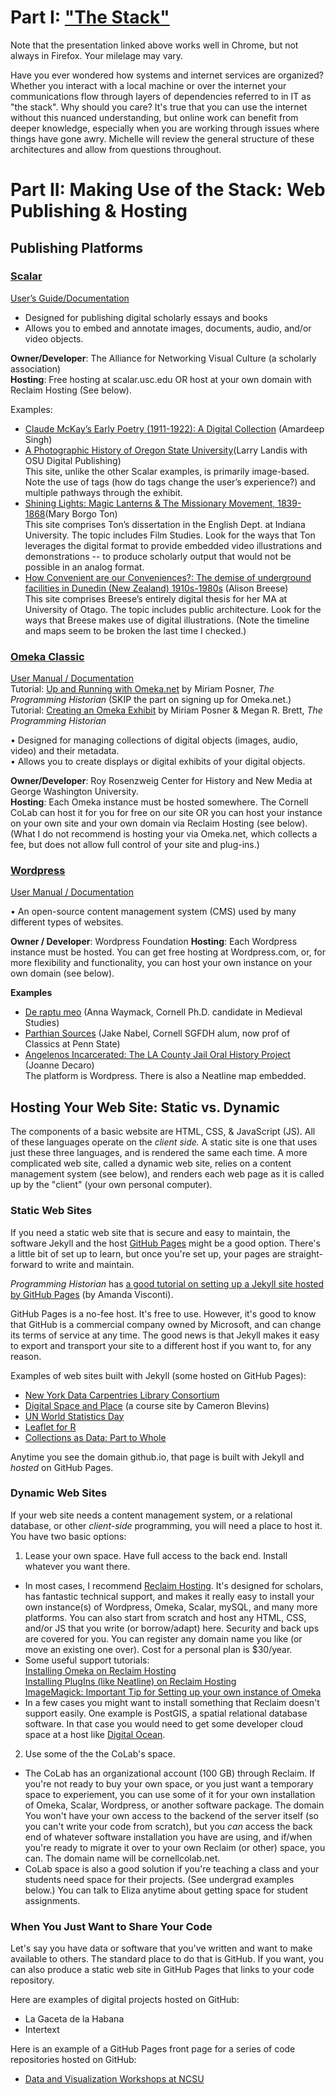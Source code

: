 # Part I: ["The Stack"](https://prezi.com/view/KyLPNTtqaHORpCP6K2R6/)
Note that the presentation linked above  works well in Chrome, but not always in Firefox. Your milelage may vary.

Have you ever wondered how systems and internet services are organized?  Whether you interact with a local machine or over the internet your communications flow through layers of dependencies referred to in IT as "the stack".  Why should you care?  It's true that you can use the internet without this nuanced understanding, but online work can benefit from deeper knowledge, especially when you are working through issues where things have gone awry. Michelle will review the general structure of these architectures and allow from questions throughout.  
  
# Part II: Making Use of the Stack: Web  Publishing & Hosting  
  
## Publishing Platforms
  
### [Scalar](https://scalar.me/anvc/scalar/)
[User’s Guide/Documentation](https://scalar.usc.edu/works/guide2/index)  
* Designed for publishing digital scholarly essays and books  
* Allows you to embed and annotate images, documents, audio, and/or video objects.  

**Owner/Developer**: The Alliance for Networking Visual Culture (a scholarly association)  
**Hosting**: Free hosting at scalar.usc.edu OR host at your own domain with Reclaim Hosting (See below).  
  
Examples:  
* [Claude McKay’s Early Poetry (1911-1922): A Digital Collection](https://scalar.lehigh.edu/mckay/index) (Amardeep Singh)  
* [A Photographic History of Oregon State University](http://photohistory.oregonstate.edu/works/photo-history/index)(Larry Landis with OSU Digital Publishing)  
This site, unlike the other Scalar examples, is primarily image-based. Note the use of tags (how do tags change the user’s experience?) and multiple pathways through the exhibit.  
* [Shining Lights: Magic Lanterns & The Missionary Movement, 1839-1868](http://scalar.maryborgoton.com/shininglights/index)(Mary Borgo Ton)  
This site comprises Ton’s dissertation in the English Dept. at Indiana University. The topic includes Film Studies. Look for the ways that Ton leverages the digital format to provide embedded video illustrations and demonstrations -- to produce scholarly output that would not be possible in an analog format.  
* [How Convenient are our Conveniences?: The demise of underground facilities in Dunedin (New Zealand) 1910s-1980s](https://scalar.usc.edu/works/conveniences/index) (Alison Breese)  
This site comprises Breese’s entirely digital thesis for her MA at University of Otago. The topic includes public architecture. Look for the ways that Breese makes use of digital illustrations. (Note the timeline and maps seem to be broken the last time I checked.)  

### [Omeka Classic](https://omeka.org/classic/)  

[User Manual / Documentation](https://omeka.org/classic/docs/)  
Tutorial: [Up and Running with Omeka.net](https://programminghistorian.org/en/lessons/up-and-running-with-omeka) by Miriam Posner, *The Programming Historian*  (SKIP the part on signing up for Omeka.net.)  
Tutorial: [Creating an Omeka Exhibit](https://programminghistorian.org/en/lessons/creating-an-omeka-exhibit) by Miriam Posner & Megan R. Brett, *The Programming Historian*   

•	Designed for managing collections of digital objects (images, audio, video) and their metadata.  
•	Allows you to create displays or digital exhibits of your digital objects.  
  
**Owner/Developer**: Roy Rosenzweig Center for History and New Media at George Washington University.  
**Hosting**: Each Omeka instance must be hosted somewhere. The Cornell CoLab can host it for you for free on our site OR you can host your instance on your own site and your own domain via Reclaim Hosting (see below). (What I do not recommend is hosting your via Omeka.net, which collects a fee, but does not allow full control of your site and plug-ins.)  

### [Wordpress](https://wordpress.org/)
[User Manual / Documentation](https://wordpress.org/support/)  

•	An open-source content management system (CMS) used by many different types of websites.  

**Owner / Developer**: Wordpress Foundation
**Hosting**: Each Wordpress instance must be hosted. You can get free hosting at Wordpress.com, or, for more flexibility and functionality, you can host your own instance on your own domain (see below).  
  
**Examples**  
* [De raptu meo](http://chaumpaigne.org/) (Anna Waymack, Cornell Ph.D. candidate in Medieval Studies)
* [Parthian Sources](https://parthiansources.com/) (Jake Nabel, Cornell SGFDH alum, now prof of Classics at Penn State)  
* [Angelenos Incarcerated: The LA County Jail Oral History Project](https://angelenosincarcerated.org/) (Joanne Decaro)  
The platform is Wordpress. There is also a Neatline map embedded.  



## Hosting Your Web Site: Static vs. Dynamic  

The components of a basic website are HTML, CSS, & JavaScript (JS). All of these languages operate on the *client side.* A static site is one that uses just these three languages, and is rendered the same each time. A more complicated web site, called a dynamic web site, relies on a content management system (see below), and renders each web page as it is called up by the "client" (your own personal computer). 

### Static Web Sites 

If you need a static web site that is secure and easy to maintain, the software Jekyll and the host [GitHub Pages](https://pages.github.com/) might be a good option. There's a little bit of set up to learn, but once you're set up, your pages are straight-forward to write and maintain. 

*Programming Historian* has [a good tutorial on setting up a Jekyll site hosted by GitHub Pages](https://programminghistorian.org/en/lessons/building-static-sites-with-jekyll-github-pages) (by Amanda Visconti).  

GitHub Pages is a no-fee host. It's free to use. However, it's good to know that GitHub is a commercial company owned by Microsoft, and can change its terms of service at any time. The good news is that Jekyll makes it easy to export and transport your site to a different host if you want to, for any reason. 

Examples of web sites built with Jekyll (some hosted on GitHub Pages):  
* [New York Data Carpentries Library Consortium](https://nydclc.github.io/)  
* [Digital Space and Place](https://cblevins.github.io/sp18-space-place/) (a course site by Cameron Blevins)  
* [UN World Statistics Day](https://worldstatisticsday.org/)  
* [Leaflet for R](https://rstudio.github.io/leaflet/)  
* [Collections as Data: Part to Whole](https://collectionsasdata.github.io/part2whole/)  

Anytime you see the domain github.io, that page is built with Jekyll and *hosted* on GitHub Pages.

### Dynamic Web Sites  

If your web site needs a content management system, or a relational database, or other *client-side* programming, you will need a place to host it. You have two basic options:

1. Lease your own space. Have full access to the back end. Install whatever you want there.  
  * In most cases, I recommend [Reclaim Hosting](https://reclaimhosting.com/shared-hosting/). It's designed for scholars, has fantastic technical support, and makes it really easy to install your own instance(s) of Wordpress, Omeka, Scalar, mySQL, and many more platforms. You can also start from scratch and host any HTML, CSS, and/or JS that you write (or borrow/adapt) here. Security and back ups are covered for you. You can register any domain name you like (or move an existing one over). Cost for a personal plan is $30/year.  
  * Some useful support tutorials:  
  [Installing Omeka on Reclaim Hosting](https://community.reclaimhosting.com/t/installing-omeka-classic-on-reclaim-hosting/193)  
     [Installing PlugIns (like Neatline) on Reclaim Hosting](https://community.reclaimhosting.com/t/uploading-plugins-to-omeka/195)  
     [ImageMagick: Important Tip for Setting up your own instance of Omeka](https://community.reclaimhosting.com/t/imagemagick-in-omeka-classic/230)  
  * In a few cases you might want to install something that Reclaim doesn't support easily. One example is PostGIS, a spatial relational database software. In that case you would need to get some developer cloud space at a host like [Digital Ocean](https://www.digitalocean.com/).  
  
2. Use some of the the CoLab's space.  
  * The CoLab has an organizational account (100 GB) through Reclaim. If you're not ready to buy your own space, or you just want a temporary space to experiement, you can use some of it for your own installation of Omeka, Scalar, Wordpress, or another software package. The domain You won't have your own access to the backend of the server itself (so you can't write your code from scratch), but you *can* access the back end of whatever software installation you have are using, and if/when you're ready to migrate it over to your own Reclaim (or other) space, you can. The domain name will be cornellcolab.net. 
  * CoLab space is also a good solution if you're teaching a class and your students need space for their projects. (See undergrad examples below.) You can talk to Eliza anytime about getting space for student assignments.  
  
### When You Just Want to Share Your Code  

Let's say you have data or software that you've written and want to make available to others. The standard place to do that is GitHub. If you want, you can also produce a static web site in GitHub Pages that links to your code repository.  

Here are examples of digital projects hosted on GitHub:  
* La Gaceta de la Habana  
* Intertext  

Here is an example of a GitHub Pages front page for a series of code repositories hosted on GitHub:  
* [Data and Visualization Workshops at NCSU](https://ncsu-libraries.github.io/data-viz-workshops/)  
